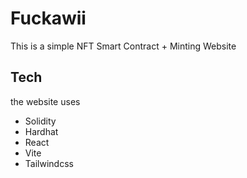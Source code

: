 # Fuckawii

This is a simple NFT Smart Contract + Minting Website 

## Tech

the website uses
* Solidity 
* Hardhat
* React 
* Vite
* Tailwindcss
